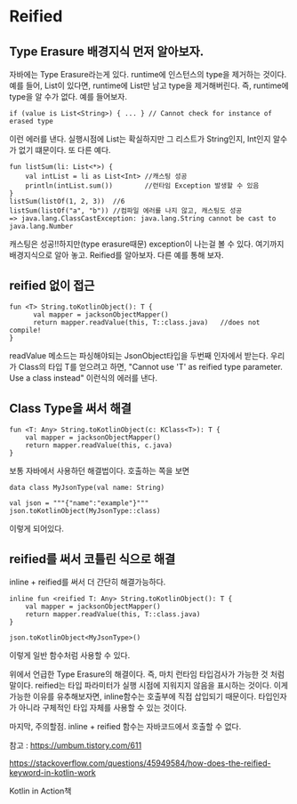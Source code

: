 # Reified

## Type Erasure 배경지식 먼저 알아보자.

자바에는 Type Erasure라는게 있다. runtime에 인스턴스의 type을 제거하는 것이다.
예를 들어, List<String>이 있다면, runtime에 List만 남고 type을 제거해버린다.
즉, runtime에 type을 알 수가 없다. 예를 들어보자.
    
    if (value is List<String>) { ... } // Cannot check for instance of erased type
    
이런 에러를 낸다. 실행시점에 List는 확실하지만 그 리스트가 String인지, Int인지 알수가 없기 떄문이다.
또 다른 예다.

    fun listSum(li: List<*>) {
        val intList = li as List<Int> //캐스팅 성공
        println(intList.sum())        //런타임 Exception 발생할 수 있음
    }
    listSum(listOf(1, 2, 3))  //6
    listSum(listOf("a", "b")) //컴파일 에러를 나지 않고, 캐스팅도 성공
    => java.lang.ClassCastException: java.lang.String cannot be cast to java.lang.Number

캐스팅은 성공!!하지만(type erasure때문) exception이 나는걸 볼 수 있다.
여기까지 배경지식으로 알아 놓고. Reified를 알아보자.
다른 예를 통해 보자.

## reified 없이 접근

    fun <T> String.toKotlinObject(): T {
          val mapper = jacksonObjectMapper()                                                 
          return mapper.readValue(this, T::class.java)   //does not compile!
    }
    
readValue 메소드는 파싱해야되는 JsonObject타입을 두번째 인자에서 받는다.
우리가 Class의 타입 T를 얻으려고 하면, "Cannot use 'T' as reified type parameter. Use a class instead"
이런식의 에러를 낸다. 

## Class Type을 써서 해결

    fun <T: Any> String.toKotlinObject(c: KClass<T>): T {
        val mapper = jacksonObjectMapper()
        return mapper.readValue(this, c.java)
    }
    
보통 자바에서 사용하던 해결법이다.
호출하는 쪽을 보면

    data class MyJsonType(val name: String)

    val json = """{"name":"example"}"""
    json.toKotlinObject(MyJsonType::class)
    
이렇게 되어있다.
    
## reified를 써서 코틀린 식으로 해결

inline + reified를 써서 더 간단히 해결가능하다.

    inline fun <reified T: Any> String.toKotlinObject(): T {
        val mapper = jacksonObjectMapper()
        return mapper.readValue(this, T::class.java)
    }
    
    json.toKotlinObject<MyJsonType>()
    
이렇게 일반 함수처럼 사용할 수 있다.

위에서 언급한 Type Erasure의 해결이다. 
즉, 마치 런타임 타입검사가 가능한 것 처럼 말이다.
reified는 타입 파라미터가 실행 시점에 지워지지 않음을 표시하는 것이다.
이게 가능한 이유를 유추해보자면, inline함수는 호출부에 직접 삽입되기 때문이다.
타입인자가 아니라 구체적인 타입 자체를 사용할 수 있는 것이다.

마지막, 주의할점.
inline + reified 함수는 자바코드에서 호출할 수 없다.

참고 :
https://umbum.tistory.com/611

https://stackoverflow.com/questions/45949584/how-does-the-reified-keyword-in-kotlin-work

Kotlin in Action책
